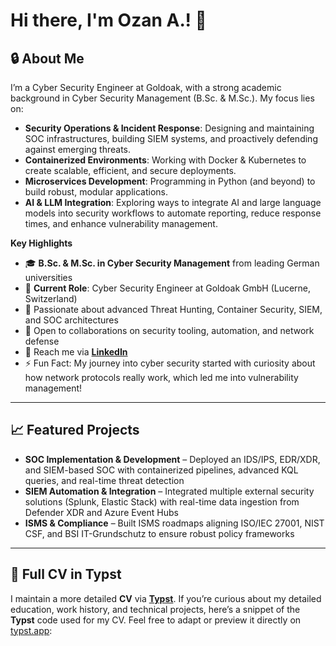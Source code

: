 # Hi there, I'm Ozan A.! :wave:

## :lock: About Me
I’m a Cyber Security Engineer at Goldoak, with a strong academic background in Cyber Security Management (B.Sc. & M.Sc.). My focus lies on:

- **Security Operations & Incident Response**: Designing and maintaining SOC infrastructures, building SIEM systems, and proactively defending against emerging threats.
- **Containerized Environments**: Working with Docker & Kubernetes to create scalable, efficient, and secure deployments.
- **Microservices Development**: Programming in Python (and beyond) to build robust, modular applications.
- **AI & LLM Integration**: Exploring ways to integrate AI and large language models into security workflows to automate reporting, reduce response times, and enhance vulnerability management.

**Key Highlights**  
- :mortar_board: **B.Sc. & M.Sc. in Cyber Security Management** from leading German universities  
- :office: **Current Role**: Cyber Security Engineer at Goldoak GmbH (Lucerne, Switzerland)  
- :seedling: Passionate about advanced Threat Hunting, Container Security, SIEM, and SOC architectures  
- :handshake: Open to collaborations on security tooling, automation, and network defense  
- :email: Reach me via [**LinkedIn**](#)  
- :zap: Fun Fact: My journey into cyber security started with curiosity about how network protocols really work, which led me into vulnerability management!

---

## :chart_with_upwards_trend: Featured Projects
- **SOC Implementation & Development** – Deployed an IDS/IPS, EDR/XDR, and SIEM-based SOC with containerized pipelines, advanced KQL queries, and real-time threat detection  
- **SIEM Automation & Integration** – Integrated multiple external security solutions (Splunk, Elastic Stack) with real-time data ingestion from Defender XDR and Azure Event Hubs  
- **ISMS & Compliance** – Built ISMS roadmaps aligning ISO/IEC 27001, NIST CSF, and BSI IT-Grundschutz to ensure robust policy frameworks

---

## :page_with_curl: Full CV in Typst
I maintain a more detailed **CV** via [**Typst**](https://typst.app). If you’re curious about my detailed education, work history, and technical projects, here’s a snippet of the **Typst** code used for my CV. Feel free to adapt or preview it directly on [typst.app](https://typst.app/):

